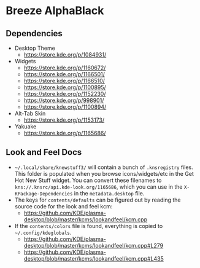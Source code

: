 # Breeze AlphaBlack

## Dependencies
* Desktop Theme
  * https://store.kde.org/p/1084931/
* Widgets
  * https://store.kde.org/p/1160672/
  * https://store.kde.org/p/1166501/
  * https://store.kde.org/p/1166510/
  * https://store.kde.org/p/1100895/
  * https://store.kde.org/p/1152230/
  * https://store.kde.org/p/998901/
  * https://store.kde.org/p/1100894/
* Alt-Tab Skin
  * https://store.kde.org/p/1153173/
* Yakuake
  * https://store.kde.org/p/1165686/


## Look and Feel Docs

* `~/.local/share/knewstuff3/` will contain a bunch of `.knsregistry` files. This folder is populated when you browse icons/widgets/etc in the Get Hot New Stuff widget. You can convert these filenames to `kns://.knsrc/api.kde-look.org/1165686`, which you can use in the `X-KPackage-Dependencies` in the `metadata.desktop` file.
* The keys for `contents/defaults` can be figured out by reading the source code for the look and feel kcm:
  * https://github.com/KDE/plasma-desktop/blob/master/kcms/lookandfeel/kcm.cpp
* If the `contents/colors` file is found, everything is copied to `~/.config/kdeglobals`.
  * https://github.com/KDE/plasma-desktop/blob/master/kcms/lookandfeel/kcm.cpp#L279
  * https://github.com/KDE/plasma-desktop/blob/master/kcms/lookandfeel/kcm.cpp#L435
